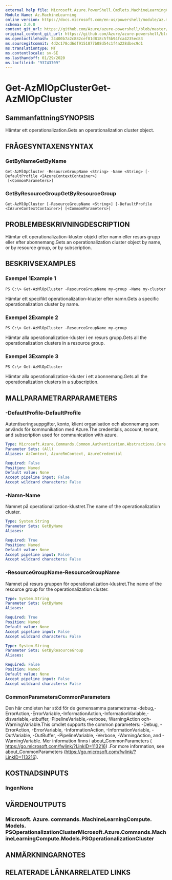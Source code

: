 ```yaml
---
external help file: Microsoft.Azure.PowerShell.Cmdlets.MachineLearningCompute.dll-Help.xml
Module Name: Az.MachineLearning
online version: https://docs.microsoft.com/en-us/powershell/module/az.machinelearning/get-azmlopcluster
schema: 2.0.0
content_git_url: https://github.com/Azure/azure-powershell/blob/master/src/MachineLearning/MachineLearning/help/Get-AzMlOpCluster.md
original_content_git_url: https://github.com/Azure/azure-powershell/blob/master/src/MachineLearning/MachineLearning/help/Get-AzMlOpCluster.md
ms.openlocfilehash: 24400b7a2c882cef81d818c5f5b94fca4235ec83
ms.sourcegitcommit: 4d2c178cd6df9151877b08d54c1f4a228dbec9d1
ms.translationtype: MT
ms.contentlocale: sv-SE
ms.lasthandoff: 01/29/2020
ms.locfileid: "93743709"
---
```

# <span data-ttu-id="d4b16-101">Get-AzMlOpCluster</span><span class="sxs-lookup"><span data-stu-id="d4b16-101">Get-AzMlOpCluster</span></span>

## <span data-ttu-id="d4b16-102">Sammanfattning</span><span class="sxs-lookup"><span data-stu-id="d4b16-102">SYNOPSIS</span></span>
<span data-ttu-id="d4b16-103">Hämtar ett operationalization.</span><span class="sxs-lookup"><span data-stu-id="d4b16-103">Gets an operationalization cluster object.</span></span>

## <span data-ttu-id="d4b16-104">FRÅGESYNTAXEN</span><span class="sxs-lookup"><span data-stu-id="d4b16-104">SYNTAX</span></span>

### <span data-ttu-id="d4b16-105">GetByName</span><span class="sxs-lookup"><span data-stu-id="d4b16-105">GetByName</span></span>
```
Get-AzMlOpCluster -ResourceGroupName <String> -Name <String> [-DefaultProfile <IAzureContextContainer>]
 [<CommonParameters>]
```

### <span data-ttu-id="d4b16-106">GetByResourceGroup</span><span class="sxs-lookup"><span data-stu-id="d4b16-106">GetByResourceGroup</span></span>
```
Get-AzMlOpCluster [-ResourceGroupName <String>] [-DefaultProfile <IAzureContextContainer>] [<CommonParameters>]
```

## <span data-ttu-id="d4b16-107">PROBLEMBESKRIVNING</span><span class="sxs-lookup"><span data-stu-id="d4b16-107">DESCRIPTION</span></span>
<span data-ttu-id="d4b16-108">Hämtar ett operationalization-kluster objekt efter namn eller resurs grupp eller efter abonnemang.</span><span class="sxs-lookup"><span data-stu-id="d4b16-108">Gets an operationalization cluster object by name, or by resource group, or by subscription.</span></span>

## <span data-ttu-id="d4b16-109">BESKRIVS</span><span class="sxs-lookup"><span data-stu-id="d4b16-109">EXAMPLES</span></span>

### <span data-ttu-id="d4b16-110">Exempel 1</span><span class="sxs-lookup"><span data-stu-id="d4b16-110">Example 1</span></span>
```
PS C:\> Get-AzMlOpCluster -ResourceGroupName my-group -Name my-cluster
```

<span data-ttu-id="d4b16-111">Hämtar ett specifikt operationalization-kluster efter namn.</span><span class="sxs-lookup"><span data-stu-id="d4b16-111">Gets a specific operationalization cluster by name.</span></span>

### <span data-ttu-id="d4b16-112">Exempel 2</span><span class="sxs-lookup"><span data-stu-id="d4b16-112">Example 2</span></span>
```
PS C:\> Get-AzMlOpCluster -ResourceGroupName my-group
```

<span data-ttu-id="d4b16-113">Hämtar alla operationalization-kluster i en resurs grupp.</span><span class="sxs-lookup"><span data-stu-id="d4b16-113">Gets all the operationalization clusters in a resource group.</span></span>

### <span data-ttu-id="d4b16-114">Exempel 3</span><span class="sxs-lookup"><span data-stu-id="d4b16-114">Example 3</span></span>
```
PS C:\> Get-AzMlOpCluster
```

<span data-ttu-id="d4b16-115">Hämtar alla operationalization-kluster i ett abonnemang.</span><span class="sxs-lookup"><span data-stu-id="d4b16-115">Gets all the operationalization clusters in a subscription.</span></span>

## <span data-ttu-id="d4b16-116">MALLPARAMETRAR</span><span class="sxs-lookup"><span data-stu-id="d4b16-116">PARAMETERS</span></span>

### <span data-ttu-id="d4b16-117">-DefaultProfile</span><span class="sxs-lookup"><span data-stu-id="d4b16-117">-DefaultProfile</span></span>
<span data-ttu-id="d4b16-118">Autentiseringsuppgifter, konto, klient organisation och abonnemang som används för kommunikation med Azure.</span><span class="sxs-lookup"><span data-stu-id="d4b16-118">The credentials, account, tenant, and subscription used for communication with azure.</span></span>

```yaml
Type: Microsoft.Azure.Commands.Common.Authentication.Abstractions.Core.IAzureContextContainer
Parameter Sets: (All)
Aliases: AzContext, AzureRmContext, AzureCredential

Required: False
Position: Named
Default value: None
Accept pipeline input: False
Accept wildcard characters: False
```

### <span data-ttu-id="d4b16-119">-Namn</span><span class="sxs-lookup"><span data-stu-id="d4b16-119">-Name</span></span>
<span data-ttu-id="d4b16-120">Namnet på operationalization-klustret.</span><span class="sxs-lookup"><span data-stu-id="d4b16-120">The name of the operationalization cluster.</span></span>

```yaml
Type: System.String
Parameter Sets: GetByName
Aliases:

Required: True
Position: Named
Default value: None
Accept pipeline input: False
Accept wildcard characters: False
```

### <span data-ttu-id="d4b16-121">-ResourceGroupName</span><span class="sxs-lookup"><span data-stu-id="d4b16-121">-ResourceGroupName</span></span>
<span data-ttu-id="d4b16-122">Namnet på resurs gruppen för operationalization-klustret.</span><span class="sxs-lookup"><span data-stu-id="d4b16-122">The name of the resource group for the operationalization cluster.</span></span>

```yaml
Type: System.String
Parameter Sets: GetByName
Aliases:

Required: True
Position: Named
Default value: None
Accept pipeline input: False
Accept wildcard characters: False
```

```yaml
Type: System.String
Parameter Sets: GetByResourceGroup
Aliases:

Required: False
Position: Named
Default value: None
Accept pipeline input: False
Accept wildcard characters: False
```

### <span data-ttu-id="d4b16-123">CommonParameters</span><span class="sxs-lookup"><span data-stu-id="d4b16-123">CommonParameters</span></span>
<span data-ttu-id="d4b16-124">Den här cmdleten har stöd för de gemensamma parametrarna:-debug,-ErrorAction,-ErrorVariable,-InformationAction,-InformationVariable,-disvariable,-utbuffer,-PipelineVariable,-verbose,-WarningAction och-WarningVariable.</span><span class="sxs-lookup"><span data-stu-id="d4b16-124">This cmdlet supports the common parameters: -Debug, -ErrorAction, -ErrorVariable, -InformationAction, -InformationVariable, -OutVariable, -OutBuffer, -PipelineVariable, -Verbose, -WarningAction, and -WarningVariable.</span></span> <span data-ttu-id="d4b16-125">Mer information finns i about_CommonParameters ( https://go.microsoft.com/fwlink/?LinkID=113216) .</span><span class="sxs-lookup"><span data-stu-id="d4b16-125">For more information, see about_CommonParameters (https://go.microsoft.com/fwlink/?LinkID=113216).</span></span>

## <span data-ttu-id="d4b16-126">KOSTNADS</span><span class="sxs-lookup"><span data-stu-id="d4b16-126">INPUTS</span></span>

### <span data-ttu-id="d4b16-127">Ingen</span><span class="sxs-lookup"><span data-stu-id="d4b16-127">None</span></span>

## <span data-ttu-id="d4b16-128">VÄRDEN</span><span class="sxs-lookup"><span data-stu-id="d4b16-128">OUTPUTS</span></span>

### <span data-ttu-id="d4b16-129">Microsoft. Azure. commands. MachineLearningCompute. Models. PSOperationalizationCluster</span><span class="sxs-lookup"><span data-stu-id="d4b16-129">Microsoft.Azure.Commands.MachineLearningCompute.Models.PSOperationalizationCluster</span></span>

## <span data-ttu-id="d4b16-130">ANMÄRKNINGAR</span><span class="sxs-lookup"><span data-stu-id="d4b16-130">NOTES</span></span>

## <span data-ttu-id="d4b16-131">RELATERADE LÄNKAR</span><span class="sxs-lookup"><span data-stu-id="d4b16-131">RELATED LINKS</span></span>
